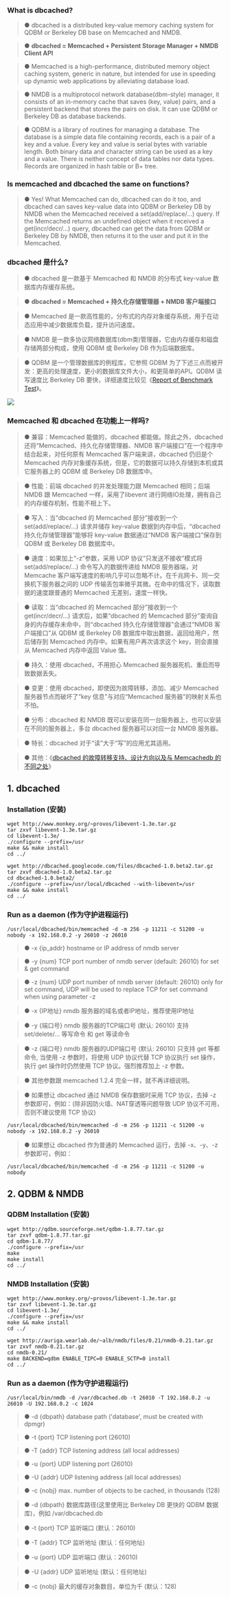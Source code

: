 ### What is dbcached? ###
> ● dbcached is a distributed key-value memory caching system for QDBM or Berkeley DB base on Memcached and NMDB.

> ● **dbcached = Memcached + Persistent Storage Manager + NMDB Client API**

> ● Memcached is a high-performance, distributed memory object caching system, generic in nature, but intended for use in speeding up dynamic web applications by alleviating database load.

> ● NMDB is a multiprotocol network database(dbm-style) manager, it consists of an in-memory cache that saves (key, value) pairs, and a persistent backend that stores the pairs on disk. It can use QDBM or Berkeley DB as database backends.

> ● QDBM is a library of routines for managing a database. The database is a simple data file containing records, each is a pair of a key and a value. Every key and value is serial bytes with variable length. Both binary data and character string can be used as a key and a value. There is neither concept of data tables nor data types. Records are organized in hash table or B+ tree.

### Is memcached and dbcached the same on functions? ###
> ● Yes! What Memcached can do, dbcached can do it too, and dbcached can saves key-value data into QDBM or Berkeley DB by NMDB when the Memcached received a set(add/replace/...) query. If the Memcached returns an undefined object when it received a get(incr/decr/...) query, dbcached can get the data from QDBM or Berkeley DB by NMDB, then returns it to the user and put it in the Memcached.


### dbcached 是什么? ###
> ● dbcached 是一款基于 Memcached 和 NMDB 的分布式 key-value 数据库内存缓存系统。

> ● **dbcached = Memcached + 持久化存储管理器 + NMDB 客户端接口**

> ● Memcached 是一款高性能的，分布式的内存对象缓存系统，用于在动态应用中减少数据库负载，提升访问速度。

> ● NMDB 是一款多协议网络数据库(dbm类)管理器，它由内存缓存和磁盘存储两部分构成，使用 QDBM 或 Berkeley DB 作为后端数据库。

> ● QDBM 是一个管理数据库的例程库，它参照 GDBM 为了下述三点而被开发：更高的处理速度，更小的数据库文件大小，和更简单的API。QDBM 读写速度比 Berkeley DB 要快，详细速度比较见《[Report of Benchmark Test](http://qdbm.sourceforge.net/benchmark.pdf)》。

[![](http://blog.s135.com/attachment/200802/dbcached.gif)](http://code.google.com/p/dbcached/)


### Memcached 和 dbcached 在功能上一样吗? ###
> ● 兼容：Memcached 能做的，dbcached 都能做。除此之外，dbcached 还将“Memcached、持久化存储管理器、NMDB 客户端接口”在一个程序中结合起来，对任何原有 Memcached 客户端来讲，dbcached 仍旧是个 Memcached 内存对象缓存系统，但是，它的数据可以持久存储到本机或其它服务器上的 QDBM 或 Berkeley DB 数据库中。

> ● 性能：前端 dbcached 的并发处理能力跟 Memcached 相同；后端 NMDB 跟 Memcached 一样，采用了libevent 进行网络IO处理，拥有自己的内存缓存机制，性能不相上下。

> ● 写入：当“dbcached 的 Memcached 部分”接收到一个 set(add/replace/...) 请求并储存 key-value 数据到内存中后，“dbcached 持久化存储管理器”能够将 key-value 数据通过“NMDB 客户端接口”保存到 QDBM 或 Berkeley DB 数据库中。

> ● 速度：如果加上“-z”参数，采用 UDP 协议“只发送不接收”模式将 set(add/replace/...) 命令写入的数据传递给 NMDB 服务器端，对 Memcache 客户端写速度的影响几乎可以忽略不计。在千兆网卡、同一交换机下服务器之间的 UDP 传输丢包率微乎其微。在命中的情况下，读取数据的速度跟普通的 Memcached 无差别，速度一样快。

> ● 读取：当“dbcached 的 Memcached 部分”接收到一个 get(incr/decr/...) 请求后，如果“dbcached 的 Memcached 部分”查询自身的内存缓存未命中，则“dbcached 持久化存储管理器”会通过“NMDB 客户端接口”从 QDBM 或 Berkeley DB 数据库中取出数据，返回给用户，然后储存到 Memcached 内存中。如果有用户再次请求这个 key，则会直接从 Memcached 内存中返回 Value 值。

> ● 持久：使用 dbcached，不用担心 Memcached 服务器死机、重启而导致数据丢失。

> ● 变更：使用 dbcached，即使因为故障转移，添加、减少 Memcached 服务器节点而破坏了“key 信息”与对应“Memcached 服务器”的映射关系也不怕。

> ● 分布：dbcached 和 NMDB 既可以安装在同一台服务器上，也可以安装在不同的服务器上，多台 dbcached 服务器可以对应一台 NMDB 服务器。

> ● 特长：dbcached 对于“读”大于“写”的应用尤其适用。

> ● 其他：《[dbcached 的故障转移支持、设计方向以及与 Memcachedb 的不同之处](http://code.google.com/p/dbcached/wiki/Failover)》

## 1. dbcached ##

### Installation (安装) ###
```
wget http://www.monkey.org/~provos/libevent-1.3e.tar.gz
tar zxvf libevent-1.3e.tar.gz
cd libevent-1.3e/
./configure --prefix=/usr
make && make install
cd ../

wget http://dbcached.googlecode.com/files/dbcached-1.0.beta2.tar.gz
tar zxvf dbcached-1.0.beta2.tar.gz
cd dbcached-1.0.beta2/
./configure --prefix=/usr/local/dbcached --with-libevent=/usr
make && make install
cd ../
```


### Run as a daemon (作为守护进程运行) ###
```
/usr/local/dbcached/bin/memcached -d -m 256 -p 11211 -c 51200 -u nobody -x 192.168.0.2 -y 26010 -z 26010
```
> ● -x {ip\_addr} hostname or IP address of nmdb server

> ● -y {num} TCP port number of nmdb server (default: 26010) for set & get command

> ● -z {num} UDP port number of nmdb server (default: 26010) only for set command, UDP will be used to replace TCP for set command when using parameter -z

> ● -x {IP地址} nmdb 服务器的域名或者IP地址，推荐使用IP地址

> ● -y {端口号} nmdb 服务器的TCP端口号 (默认: 26010) 支持 set/delete/... 等写命令 和 get 等读命令

> ● -z {端口号} nmdb 服务器的UDP端口号 (默认: 26010) 只支持 get 等都命令, 当使用 -z 参数时，将使用 UDP 协议代替 TCP 协议执行 set 操作，执行 get 操作时仍然使用 TCP 协议。强烈推荐加上 -z 参数。

> ● 其他参数跟 memcached 1.2.4 完全一样，就不再详细说明。

> ● 如果想让 dbcached 通过 NMDB 保存数据时采用 TCP 协议，去掉 -z 参数即可，例如：(除非因防火墙、NAT穿透等问题导致 UDP 协议不可用，否则不建议使用 TCP 协议)

```
/usr/local/dbcached/bin/memcached -d -m 256 -p 11211 -c 51200 -u nobody -x 192.168.0.2 -y 26010
```

> ● 如果想让 dbcached 作为普通的 Memcached 运行，去掉 -x、-y、-z 参数即可，例如：

```
/usr/local/dbcached/bin/memcached -d -m 256 -p 11211 -c 51200 -u nobody
```


## 2. QDBM & NMDB ##
### QDBM Installation (安装) ###
```
wget http://qdbm.sourceforge.net/qdbm-1.8.77.tar.gz
tar zxvf qdbm-1.8.77.tar.gz
cd qdbm-1.8.77/
./configure --prefix=/usr
make
make install
cd ../
```


### NMDB Installation (安装) ###
```
wget http://www.monkey.org/~provos/libevent-1.3e.tar.gz
tar zxvf libevent-1.3e.tar.gz
cd libevent-1.3e/
./configure --prefix=/usr
make && make install
cd ../

wget http://auriga.wearlab.de/~alb/nmdb/files/0.21/nmdb-0.21.tar.gz
tar zxvf nmdb-0.21.tar.gz
cd nmdb-0.21/
make BACKEND=qdbm ENABLE_TIPC=0 ENABLE_SCTP=0 install
cd ../
```


### Run as a daemon (作为守护进程运行) ###
```
/usr/local/bin/nmdb -d /var/dbcached.db -t 26010 -T 192.168.0.2 -u 26010 -U 192.168.0.2 -c 1024
```
> ● -d {dbpath}     database path ('database', must be created with dpmgr)

> ● -t {port}       TCP listening port (26010)

> ● -T {addr}       TCP listening address (all local addresses)

> ● -u {port}       UDP listening port (26010)

> ● -U {addr}       UDP listening address (all local addresses)

> ● -c {nobj}       max. number of objects to be cached, in thousands (128)

> ● -d {dbpath}     数据库路径(这里使用比 Berkeley DB 更快的 QDBM 数据库)，例如 /var/dbcached.db

> ● -t {port}       TCP 监听端口 (默认：26010)

> ● -T {addr}       TCP 监听地址 (默认：任何地址)

> ● -u {port}       UDP 监听端口 (默认：26010)

> ● -U {addr}       UDP 监听地址 (默认：任何地址)

> ● -c {nobj}       最大的缓存对象数目，单位为千 (默认：128)